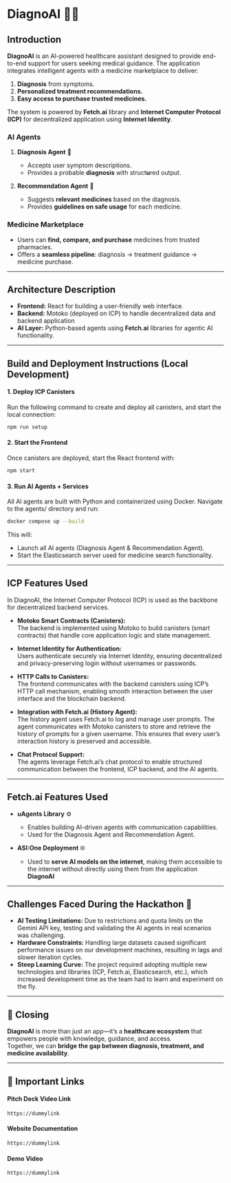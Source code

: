 # DiagnoAI 🏥🤖

## Introduction  
**DiagnoAI** is an AI-powered healthcare assistant designed to provide end-to-end support for users seeking medical guidance. The application integrates intelligent agents with a medicine marketplace to deliver:  
1. **Diagnosis** from symptoms.  
2. **Personalized treatment recommendations.**  
3. **Easy access to purchase trusted medicines.**

The system is powered by **Fetch.ai** library and **Internet Computer Protocol (ICP)** for decentralized application using **Internet Identity**.  

### AI Agents  
1. **Diagnosis Agent** 🧠  
   - Accepts user symptom descriptions.  
   - Provides a probable **diagnosis** with struct**u**red output.  

2. **Recommendation Agent** 💊  
   - Suggests **relevant medicines** based on the diagnosis.  
   - Provides **guidelines on safe usage** for each medicine.  

### Medicine Marketplace 
   - Users can **find, compare, and purchase** medicines from trusted pharmacies.  
   - Offers a **seamless pipeline**: diagnosis → treatment guidance → medicine purchase.  

---

## Architecture Description  

- **Frontend:** React for building a user-friendly web interface.  
- **Backend:** Motoko (deployed on ICP) to handle decentralized data and backend application
- **AI Layer:** Python-based agents using **Fetch.ai** libraries for agentic AI functionality.  

---

## Build and Deployment Instructions (Local Development)

#### 1. Deploy ICP Canisters  
Run the following command to create and deploy all canisters, and start the local connection:  
```bash
npm run setup
```

#### 2. Start the Frontend
Once canisters are deployed, start the React frontend with:
```bash
npm start
```

#### 3. Run AI Agents + Services
All AI agents are built with Python and containerized using Docker.
Navigate to the agents/ directory and run:
```bash
docker compose up --build
```
This will:

- Launch all AI agents (Diagnosis Agent & Recommendation Agent).
- Start the Elasticsearch server used for medicine search functionality.
---

## ICP Features Used  

In DiagnoAI, the Internet Computer Protocol (ICP) is used as the backbone for decentralized backend services.  

- **Motoko Smart Contracts (Canisters):**  
  The backend is implemented using Motoko to build canisters (smart contracts) that handle core application logic and state management.  

- **Internet Identity for Authentication:**  
  Users authenticate securely via Internet Identity, ensuring decentralized and privacy-preserving login without usernames or passwords.  

- **HTTP Calls to Canisters:**  
  The frontend communicates with the backend canisters using ICP’s HTTP call mechanism, enabling smooth interaction between the user interface and the blockchain backend.  

- **Integration with Fetch.ai (History Agent):**  
  The history agent uses Fetch.ai to log and manage user prompts. The agent communicates with Motoko canisters to store and retrieve the history of prompts for a given username. This ensures that every user’s interaction history is preserved and accessible.  

- **Chat Protocol Support:**  
  The agents leverage Fetch.ai’s chat protocol to enable structured communication between the frontend, ICP backend, and the AI agents.  


---

## Fetch.ai Features Used  

- **uAgents Library** ⚙️  
  - Enables building AI-driven agents with communication capabilities.  
  - Used for the Diagnosis Agent and Recommendation Agent.  

- **ASI:One Deployment** 🌐  
  - Used to **serve AI models on the internet**, making them accessible to the internet without directly using them from the application **DiagnoAI**


---

## Challenges Faced During the Hackathon 🚧  

- **AI Testing Limitations:** Due to restrictions and quota limits on the Gemini API key, testing and validating the AI agents in real scenarios was challenging.  
- **Hardware Constraints:** Handling large datasets caused significant performance issues on our development machines, resulting in lags and slower iteration cycles.  
- **Steep Learning Curve:** The project required adopting multiple new technologies and libraries (ICP, Fetch.ai, Elasticsearch, etc.), which increased development time as the team had to learn and experiment on the fly.  

---

## 🚀 Closing
**DiagnoAI** is more than just an app—it’s a **healthcare ecosystem** that empowers people with knowledge, guidance, and access.  
Together, we can **bridge the gap between diagnosis, treatment, and medicine availability**.  

---

## 🔗 Important Links

#### Pitch Deck Video Link
    https://dummylink

#### Website Documentation
    https://dummylink

#### Demo Video
    https://dummylink